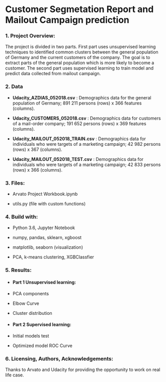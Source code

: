 # Customer Segmetation Report and Mailout Campaign prediction

### 1. Project Overview:

The project is divided in two parts. First part uses unsupervised learning techniques to identified common clusters between the general population of Germany and the current customers of the company. The goal is to extract parts of the general population which is more likely to become a customer. The second part uses supervised learning to train model and predict data collected from mailout campaign.

### 2. Data

-  **Udacity_AZDIAS_052018.csv** : Demographics data for the general population of Germany; 891 211 persons (rows) x 366 features (columns).

-  **Udacity_CUSTOMERS_052018.csv** : Demographics data for customers of a mail-order company; 191 652 persons (rows) x 369 features (columns).

-  **Udacity_MAILOUT_052018_TRAIN.csv** : Demographics data for individuals who were targets of a marketing campaign; 42 982 persons (rows) x 367 (columns).

-  **Udacity_MAILOUT_052018_TEST.csv** : Demographics data for individuals who were targets of a marketing campaign; 42 833 persons (rows) x 366 (columns).


### 3. Files:

-  Arvato Project Workbook.ipynb 

-  utils.py (file with custom functions)

### 4. Build with:

-  Python 3.6, Jupyter Notebook

-  numpy, pandas, sklearn, xgboost

-  matplotlib, seaborn (visualization)

-  PCA, k-means clustering, XGBClassfier

### 5. Results:

- #### Part 1 Unsupervised learning:

- PCA components

- Elbow Curve

- Cluster distribution

- #### Part 2 Supervised learning:

- Initial models test

- Optimized model ROC Curve

### 6. Licensing, Authors, Acknowledgements:

Thanks to Arvato and Udacity for providing the opportunity to work on real life case.
